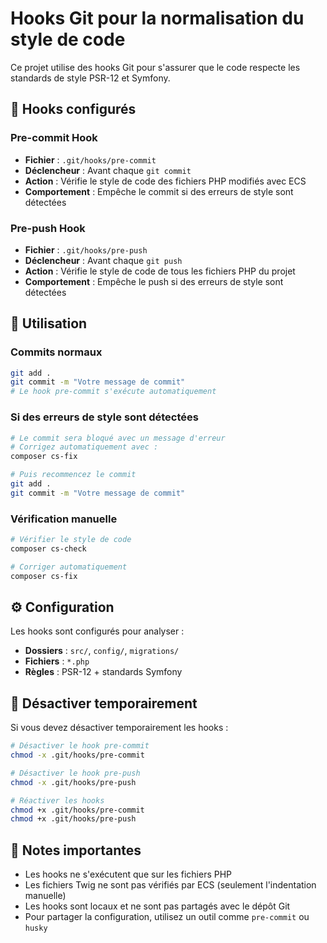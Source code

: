 # Hooks Git pour la normalisation du style de code

Ce projet utilise des hooks Git pour s'assurer que le code respecte les standards de style PSR-12 et Symfony.

## 🔧 Hooks configurés

### Pre-commit Hook
- **Fichier** : `.git/hooks/pre-commit`
- **Déclencheur** : Avant chaque `git commit`
- **Action** : Vérifie le style de code des fichiers PHP modifiés avec ECS
- **Comportement** : Empêche le commit si des erreurs de style sont détectées

### Pre-push Hook
- **Fichier** : `.git/hooks/pre-push`
- **Déclencheur** : Avant chaque `git push`
- **Action** : Vérifie le style de code de tous les fichiers PHP du projet
- **Comportement** : Empêche le push si des erreurs de style sont détectées

## 🚀 Utilisation

### Commits normaux
```bash
git add .
git commit -m "Votre message de commit"
# Le hook pre-commit s'exécute automatiquement
```

### Si des erreurs de style sont détectées
```bash
# Le commit sera bloqué avec un message d'erreur
# Corrigez automatiquement avec :
composer cs-fix

# Puis recommencez le commit
git add .
git commit -m "Votre message de commit"
```

### Vérification manuelle
```bash
# Vérifier le style de code
composer cs-check

# Corriger automatiquement
composer cs-fix
```

## ⚙️ Configuration

Les hooks sont configurés pour analyser :
- **Dossiers** : `src/`, `config/`, `migrations/`
- **Fichiers** : `*.php`
- **Règles** : PSR-12 + standards Symfony

## 🔄 Désactiver temporairement

Si vous devez désactiver temporairement les hooks :

```bash
# Désactiver le hook pre-commit
chmod -x .git/hooks/pre-commit

# Désactiver le hook pre-push
chmod -x .git/hooks/pre-push

# Réactiver les hooks
chmod +x .git/hooks/pre-commit
chmod +x .git/hooks/pre-push
```

## 📝 Notes importantes

- Les hooks ne s'exécutent que sur les fichiers PHP
- Les fichiers Twig ne sont pas vérifiés par ECS (seulement l'indentation manuelle)
- Les hooks sont locaux et ne sont pas partagés avec le dépôt Git
- Pour partager la configuration, utilisez un outil comme `pre-commit` ou `husky`
